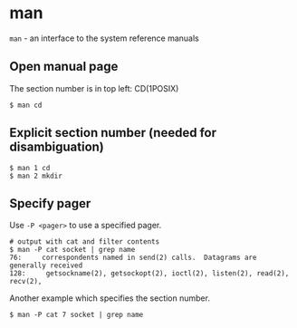 # man

`man` - an interface to the system reference manuals

## Open manual page
The section number is in top left: CD(1POSIX)
```
$ man cd
```

## Explicit section number (needed for disambiguation)
```
$ man 1 cd
$ man 2 mkdir
```

## Specify pager
Use `-P <pager>` to use a specified pager.

```
# output with cat and filter contents
$ man -P cat socket | grep name
76:     correspondents named in send(2) calls.  Datagrams are generally received
128:     getsockname(2), getsockopt(2), ioctl(2), listen(2), read(2), recv(2),
```

Another example which specifies the section number.
```
$ man -P cat 7 socket | grep name
```

